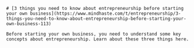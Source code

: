 
    # [3 things you need to know about entrepreneurship before starting your own business](https://www.mindhaste.com/t/entrepreneurship/3-things-you-need-to-know-about-entrepreneurship-before-starting-your-own-business-113)

    Before starting your own business, you need to understand some key concepts about entrepreneurship. Learn about these three things here.
    